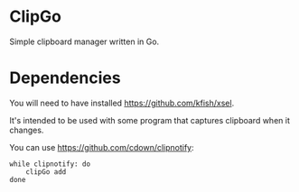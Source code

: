 # ClipGo

Simple clipboard manager written in Go.

# Dependencies

You will need to have installed https://github.com/kfish/xsel.

It's intended to be used with some program that captures clipboard when it changes.

You can use https://github.com/cdown/clipnotify:

    while clipnotify: do
        clipGo add
    done
